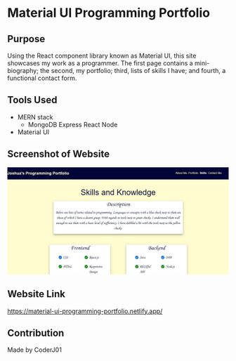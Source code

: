 # Material UI Programming Portfolio

## Purpose
Using the React component library known as Material UI, this site showcases my work as a programmer. The first page contains a mini-biography; the second, my portfolio; third, lists of skills I have; and fourth, a functional contact form.

## Tools Used
* MERN stack
    * MongoDB Express React Node
* Material UI

## Screenshot of Website
![Alt text](./assets/images/image-screenshot.JPG?raw=true "MUI Programming Portfolio")

## Website Link
https://material-ui-programming-portfolio.netlify.app/

## Contribution
Made by CoderJ01